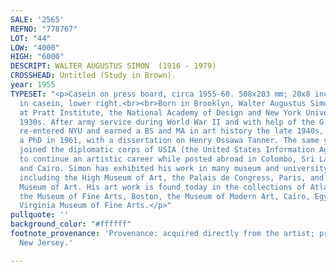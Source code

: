 ```yaml
---
SALE: '2565'
REFNO: "778767"
LOT: "44"
LOW: "4000"
HIGH: "6000"
DESCRIPT: WALTER AUGUSTUS SIMON  (1916 - 1979)
CROSSHEAD: Untitled (Study in Brown).
year: 1955
TYPESET: "<p>Casein on press board, circa 1955-60. 508x203 mm; 20x8 inches. Signed
  in casein, lower right.<br><br>Born in Brooklyn, Walter Augustus Simon studied art
  at Pratt Institute, the National Academy of Design and New York University in the
  1930s. After army service during World War II and with help of the G.I. Bill, Simon
  re-entered NYU and earned a BS and MA in art history the late 1940s, and finally
  a PhD in 1961, with a dissertation on Henry Ossawa Tanner. The same year, Simon
  joined the diplomatic corps of USIA (the United States Information Agency) and managed
  to continue an artistic career while posted abroad in Colombo, Sri Lanka, Kabul
  and Cairo. Simon has exhibited his work in many museum and university galleries
  including the High Museum of Art, the Palais de Congress, Paris, and Spelman College
  Museum of Art. His art work is found today in the collections of Atlanta University,
  the Museum of Fine Arts, Boston, the Museum of Modern Art, Cairo, Egypt and the
  Virginia Museum of Fine Arts.</p>"
pullquote: ''
background_color: "#ffffff"
footnote_provenance: 'Provenance: acquired directly from the artist; private collection,
  New Jersey.'

---
```

